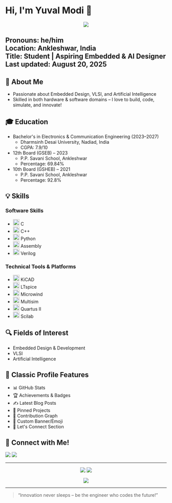 <!-- Profile GIF -->
# Hi, I'm Yuval Modi 👋
<p align="center">
  <img src="https://gifdb.com/images/high/coding-walking-cat-17mitwkziw2xzxxk.gif="600"/>
</p>


Pronouns: he/him  
Location: Ankleshwar, India  
Title: Student | Aspiring Embedded & AI Designer  
Last updated: August 20, 2025
---

## 🚀 About Me
- Passionate about Embedded Design, VLSI, and Artificial Intelligence
- Skilled in both hardware & software domains – I love to build, code, simulate, and innovate!

## 🎓 Education
- Bachelor's in Electronics & Communication Engineering (2023–2027)
  - Dharmsinh Desai University, Nadiad, India
  - CGPA: 7.9/10
- 12th Board (GSEB) – 2023  
  - P.P. Savani School, Ankleshwar  
  - Percentage: 69.84%
- 10th Board (GSHEB) – 2021  
  - P.P. Savani School, Ankleshwar  
  - Percentage: 92.8%

## 💡 Skills

### Software Skills
- <img src="https://cdn.jsdelivr.net/gh/devicons/devicon/icons/c/c-original.svg" width="20" /> C
- <img src="https://cdn.jsdelivr.net/gh/devicons/devicon/icons/cplusplus/cplusplus-original.svg" width="20" /> C++
- <img src="https://cdn.jsdelivr.net/gh/devicons/devicon/icons/python/python-original.svg" width="20" /> Python
- <img src="https://www.shutterstock.com/image-vector/assembly-language-blue-gradient-concept-260nw-2174473253.jpg" width="20" /> Assembly
- <img src="https://icons.veryicon.com/png/o/business/vscode-program-item-icon/verilog.png" width="20" /> Verilog

### Technical Tools & Platforms
- <img src="https://avatars.githubusercontent.com/u/14222771?s=200&v=4" width="20"/> KiCAD
- <img src="https://www.it.unlv.edu/sites/default/files/styles/250_width/public/sites/default/files/assets/software/logos/ltspice.png?itok=MVgB4Gip)" width="20"/> LTspice
- <img src="https://i.tracxn.com/logo/company/Selection_108.png1509605460671?height=120&width=120" width="20"/> Microwind
- <img src="https://www.studica.ca/images/thumbs/0001299_ni-circuit-design-suite-student-edition-multisim-download_550.jpeg" width="20"/> Multisim
- <img src="https://cdn.worldvectorlogo.com/logos/quartus.svg" width="20"/> Quartus II
- <img src="https://thumbnail.imgbin.com/13/12/21/imgbin-scilab-computer-software-labview-matlab-open-source-software-assalamu-alaikum-yNJs5sGXA0fs8BZrzuRkJRRW8_t.jpg" width="20"/> Scilab

## 🔍 Fields of Interest
- Embedded Design & Development
- VLSI
- Artificial Intelligence

## 🌟 Classic Profile Features
- 📊 GitHub Stats
- 🏆 Achievements & Badges
- ✍️ Latest Blog Posts
- 📝 Pinned Projects
- 🎯 Contribution Graph
- 🎨 Custom Banner/Emoji
- 💬 Let's Connect Section

## 🔗 Connect with Me!
<p>
<a href="mailto:yuvalmodi0303@gmail.com"><img src="https://img.shields.io/badge/Email-D14836?style=for-the-badge&logo=gmail&logoColor=white"/></a>
<a href="https://www.linkedin.com/in/modi-yuval-ab0392227/"><img src="https://img.shields.io/badge/LinkedIn-blue?style=for-the-badge&logo=linkedin&logoColor=white"/></a>
</p>

---

<!-- Classic feature: GitHub Stats - data updates live; widgets valid as of August 2025 -->
<p align="center">
  <img src="https://github-readme-stats.vercel.app/api?username=yuvalmodi&show_icons=true&hide_border=true&theme=radical" />
  <img src="https://github-readme-streak-stats.herokuapp.com/?user=yuvalmodi&theme=radical&hide_border=true" />
</p>

<!-- Classic feature: Contribution Graph -->
<p align="center">
  <img src="https://github-contributor-stats.vercel.app/api?username=yuvalmodi&limit=5" />
</p>

---

> “Innovation never sleeps – be the engineer who codes the future!”
